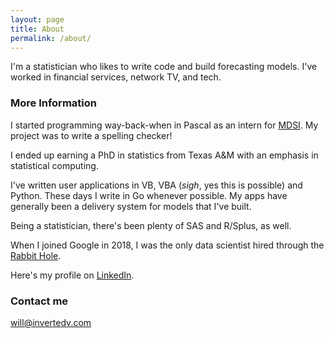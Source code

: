 ```yaml
---
layout: page
title: About
permalink: /about/
---
```


I'm a statistician who likes to write code and build forecasting models.  I've worked in financial
services, network TV, and tech. 


### More Information

I started programming way-back-when in Pascal as an intern for 
[MDSI](https://en.wikipedia.org/wiki/Applicon).  My project was to write a spelling checker!

I ended up earning a PhD in statistics from Texas A&M with an emphasis in statistical computing.

I've written user applications in VB, VBA (*sigh*, yes this is possible) and Python.  These days
I write in Go whenever possible.  My apps have generally been a delivery system for models that
I've built.

Being a statistician, there's been plenty of SAS and R/Splus,  as well.

When I joined Google in 2018, I was the only data scientist hired
through the [Rabbit Hole](https://thehustle.co/the-secret-google-interview-that-landed-me-a-job/).

Here's my profile on [LinkedIn](https://www.linkedin.com/in/will-alexander-data-scientist).

### Contact me

[will@invertedv.com](mailto:will@invertedv.com)

